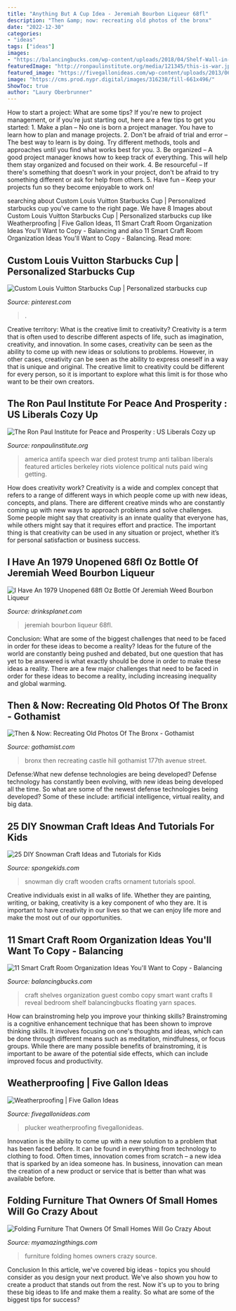 ```yaml
---
title: "Anything But A Cup Idea - Jeremiah Bourbon Liqueur 68fl"
description: "Then &amp; now: recreating old photos of the bronx"
date: "2022-12-30"
categories:
- "ideas"
tags: ["ideas"]
images:
- "https://balancingbucks.com/wp-content/uploads/2018/04/Shelf-Wall-in-Craft-Room-min.jpg"
featuredImage: "http://ronpaulinstitute.org/media/121345/this-is-war.jpg"
featured_image: "https://fivegallonideas.com/wp-content/uploads/2013/06/chicken-plucker.jpg"
image: "https://cms.prod.nypr.digital/images/316238/fill-661x496/"
ShowToc: true
author: "Laury Oberbrunner"
---
```



How to start a project: What are some tips?
If you're new to project management, or if you're just starting out, here are a few tips to get you started: 1. Make a plan – No one is born a project manager. You have to learn how to plan and manage projects. 2. Don't be afraid of trial and error – The best way to learn is by doing. Try different methods, tools and approaches until you find what works best for you. 3. Be organized – A good project manager knows how to keep track of everything. This will help them stay organized and focused on their work. 4. Be resourceful – If there's something that doesn't work in your project, don't be afraid to try something different or ask for help from others. 5. Have fun – Keep your projects fun so they become enjoyable to work on!

	

		
searching about Custom Louis Vuitton Starbucks Cup | Personalized starbucks cup you've came to the right page. We have 8 Images about Custom Louis Vuitton Starbucks Cup | Personalized starbucks cup like Weatherproofing | Five Gallon Ideas, 11 Smart Craft Room Organization Ideas You&#039;ll Want to Copy - Balancing and also 11 Smart Craft Room Organization Ideas You&#039;ll Want to Copy - Balancing. Read more:
		
    
## Custom Louis Vuitton Starbucks Cup | Personalized Starbucks Cup

<img loading=lazy src="https://i.pinimg.com/736x/fb/e9/11/fbe911432a49e0056570103247b3d354.jpg" onerror="this.onerror=null;this.src='https://tse1.mm.bing.net/th?id=OIP.ixbEwnZtz96wYKD-RFamxQHaJ4&amp;pid=15.1';" alt="Custom Louis Vuitton Starbucks Cup | Personalized starbucks cup">

_Source: pinterest.com_

>. 

	

Creative territory: What is the creative limit to creativity?
Creativity is a term that is often used to describe different aspects of life, such as imagination, creativity, and innovation. In some cases, creativity can be seen as the ability to come up with new ideas or solutions to problems. However, in other cases, creativity can be seen as the ability to express oneself in a way that is unique and original. The creative limit to creativity could be different for every person, so it is important to explore what this limit is for those who want to be their own creators.

    
## The Ron Paul Institute For Peace And Prosperity : US Liberals Cozy Up

<img loading=lazy src="http://ronpaulinstitute.org/media/121345/this-is-war.jpg" onerror="this.onerror=null;this.src='https://tse2.mm.bing.net/th?id=OIP.GZh0WkxmTocDM0ugKwVLowFEDA&amp;pid=15.1';" alt="The Ron Paul Institute for Peace and Prosperity : US Liberals Cozy up">

_Source: ronpaulinstitute.org_

>america antifa speech war died protest trump anti taliban liberals featured articles berkeley riots violence political nuts paid wing getting. 

	

How does creativity work?
Creativity is a wide and complex concept that refers to a range of different ways in which people come up with new ideas, concepts, and plans. There are different creative minds who are constantly coming up with new ways to approach problems and solve challenges. Some people might say that creativity is an innate quality that everyone has, while others might say that it requires effort and practice. The important thing is that creativity can be used in any situation or project, whether it’s for personal satisfaction or business success.

    
## I Have An 1979 Unopened 68fl Oz Bottle Of Jeremiah Weed Bourbon Liqueur

<img loading=lazy src="https://decg5lu73tfmh.cloudfront.net/drinksplanet.com/images/fbfiles/images/625w/100_5951_v_1517424735.JPG" onerror="this.onerror=null;this.src='https://tse1.mm.bing.net/th?id=OIP.G2kMjidS8uaO4WI6nlS1wQHaJ3&amp;pid=15.1';" alt="I Have An 1979 Unopened 68fl Oz Bottle Of Jeremiah Weed Bourbon Liqueur">

_Source: drinksplanet.com_

>jeremiah bourbon liqueur 68fl. 

	

Conclusion: What are some of the biggest challenges that need to be faced in order for these ideas to become a reality?
Ideas for the future of the world are constantly being pushed and debated, but one question that has yet to be answered is what exactly should be done in order to make these ideas a reality. There are a few major challenges that need to be faced in order for these ideas to become a reality, including increasing inequality and global warming.

    
## Then &amp; Now: Recreating Old Photos Of The Bronx - Gothamist

<img loading=lazy src="https://cms.prod.nypr.digital/images/316238/fill-661x496/" onerror="this.onerror=null;this.src='https://tse1.mm.bing.net/th?id=OIP.9GljdgFPjlB7gebwPlYcOAHaFl&amp;pid=15.1';" alt="Then &amp; Now: Recreating Old Photos Of The Bronx - Gothamist">

_Source: gothamist.com_

>bronx then recreating castle hill gothamist 177th avenue street. 

	

Defense:What new defense technologies are being developed?
Defense technology has constantly been evolving, with new ideas being developed all the time. So what are some of the newest defense technologies being developed? Some of these include: artificial intelligence, virtual reality, and big data.

    
## 25 DIY Snowman Craft Ideas And Tutorials For Kids

<img loading=lazy src="http://spongekids.com/wp-content/uploads/2016/12/diy-snowman/25-diy-snowman-crafts-for-kids.jpg" onerror="this.onerror=null;this.src='https://tse1.mm.bing.net/th?id=OIP.oM5OSaIQC_L9TXAaZWQX-QHaOG&amp;pid=15.1';" alt="25 DIY Snowman Craft Ideas and Tutorials for Kids">

_Source: spongekids.com_

>snowman diy craft wooden crafts ornament tutorials spool. 

	

Creative individuals exist in all walks of life. Whether they are painting, writing, or baking, creativity is a key component of who they are. It is important to have creativity in our lives so that we can enjoy life more and make the most out of our opportunities.

    
## 11 Smart Craft Room Organization Ideas You&#039;ll Want To Copy - Balancing

<img loading=lazy src="https://balancingbucks.com/wp-content/uploads/2018/04/Shelf-Wall-in-Craft-Room-min.jpg" onerror="this.onerror=null;this.src='https://tse4.mm.bing.net/th?id=OIP.77MBXjxAkXvHBwuwo0hzcAHaKs&amp;pid=15.1';" alt="11 Smart Craft Room Organization Ideas You&#039;ll Want to Copy - Balancing">

_Source: balancingbucks.com_

>craft shelves organization guest combo copy smart want crafts ll reveal bedroom shelf balancingbucks floating yarn spaces. 

	

How can brainstroming help you improve your thinking skills?
Brainstroming is a cognitive enhancement technique that has been shown to improve thinking skills. It involves focusing on one's thoughts and ideas, which can be done through different means such as meditation, mindfulness, or focus groups. While there are many possible benefits of brainstroming, it is important to be aware of the potential side effects, which can include improved focus and productivity.

    
## Weatherproofing | Five Gallon Ideas

<img loading=lazy src="https://fivegallonideas.com/wp-content/uploads/2013/06/chicken-plucker.jpg" onerror="this.onerror=null;this.src='https://tse1.mm.bing.net/th?id=OIP.FZWO32hgHkk8H1jjKlUmVwHaH6&amp;pid=15.1';" alt="Weatherproofing | Five Gallon Ideas">

_Source: fivegallonideas.com_

>plucker weatherproofing fivegallonideas. 

	

Innovation is the ability to come up with a new solution to a problem that has been faced before. It can be found in everything from technology to clothing to food. Often times, innovation comes from scratch – a new idea that is sparked by an idea someone has. In business, innovation can mean the creation of a new product or service that is better than what was available before.

    
## Folding Furniture That Owners Of Small Homes Will Go Crazy About

<img loading=lazy src="http://myamazingthings.com/wp-content/uploads/2017/03/bcf42cf06380a3ce155bb08dbdb29197.jpg" onerror="this.onerror=null;this.src='https://tse2.mm.bing.net/th?id=OIP.YRaQRAvLxzXC2Bk2KCBiPAHaHa&amp;pid=15.1';" alt="Folding Furniture That Owners Of Small Homes Will Go Crazy About">

_Source: myamazingthings.com_

>furniture folding homes owners crazy source. 

	

Conclusion
In this article, we've covered big ideas - topics you should consider as you design your next product. We've also shown you how to create a product that stands out from the rest. Now it's up to you to bring these big ideas to life and make them a reality. So what are some of the biggest tips for success?

